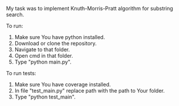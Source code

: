 My task was to implement Knuth-Morris-Pratt algorithm for substring search.  


To run:
1. Make sure You have python installed.
2. Download or clone the repository.
3. Navigate to that folder.
4. Open cmd in that folder.
5. Type "python main.py".

To run tests:
1. Make sure You have coverage installed.
2. In file "test_main.py" replace path with the path to Your folder.
3. Type "python test_main".
